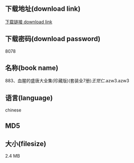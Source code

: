 ## 下载地址(download link)
[下载链接 download link](https://voluble-croquembouche-d321dc.netlify.app/?s=883%E3%80%81%E8%A1%80%E8%85%A5%E7%9A%84%E7%9B%9B%E5%94%90%E5%A4%A7%E5%85%A8%E9%9B%86%28%E7%8F%8D%E8%97%8F%E7%89%88%29%28%E5%A5%97%E8%A3%85%E5%85%A87%E5%86%8C%29_%E7%8E%8B%E8%A7%89%E4%BB%81_.azw3)

## 下载密码(download password)
8078

## 名称(book name)
883、血腥的盛唐大全集(珍藏版)(套装全7册)_王觉仁_.azw3.azw3

## 语言(language)
chinese

## MD5


## 大小(filesize)
2.4 MB
